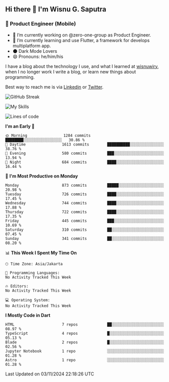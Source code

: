 ## Hi there 👋 I'm Wisnu G. Saputra

### :mobile_phone_off: Product Engineer (Mobile)

- 🔭 I’m currently working on @zero-one-group as Product Engineer.
- 🌱 I’m currently learning and use Flutter, a framework for develops multiplatform app.
- 🌑 Dark Mode Lovers
- 😄 Pronouns: he/him/his

I have a blog about the technology I use, and what I learned at [wisnuwiry](https://wisnuwiry.space/), when I no longer work I write a blog, or learn new things about programming.

Best way to reach me is via [Linkedin](https://www.linkedin.com/in/wisnu-saputra/) or [Twitter](https://twitter.com/wisnuwiry).

![GitHub Streak](https://streak-stats.demolab.com?user=wisnuwiry&theme=dark&hide_border=true)

![My Skills](https://skillicons.dev/icons?i=dart,flutter,kotlin,swift,go,js,css,neovim,git,linux&perline=5)

<!--START_SECTION:waka-->
![Lines of code](https://img.shields.io/badge/From%20Hello%20World%20I%27ve%20Written-6.0%20million%20lines%20of%20code-blue)

**I'm an Early 🐤** 

```text
🌞 Morning                1284 commits        ████████░░░░░░░░░░░░░░░░░   30.86 % 
🌆 Daytime                1613 commits        ██████████░░░░░░░░░░░░░░░   38.76 % 
🌃 Evening                580 commits         ███░░░░░░░░░░░░░░░░░░░░░░   13.94 % 
🌙 Night                  684 commits         ████░░░░░░░░░░░░░░░░░░░░░   16.44 % 
```
📅 **I'm Most Productive on Monday** 

```text
Monday                   873 commits         █████░░░░░░░░░░░░░░░░░░░░   20.98 % 
Tuesday                  726 commits         ████░░░░░░░░░░░░░░░░░░░░░   17.45 % 
Wednesday                744 commits         ████░░░░░░░░░░░░░░░░░░░░░   17.88 % 
Thursday                 722 commits         ████░░░░░░░░░░░░░░░░░░░░░   17.35 % 
Friday                   445 commits         ███░░░░░░░░░░░░░░░░░░░░░░   10.69 % 
Saturday                 310 commits         ██░░░░░░░░░░░░░░░░░░░░░░░   07.45 % 
Sunday                   341 commits         ██░░░░░░░░░░░░░░░░░░░░░░░   08.20 % 
```


📊 **This Week I Spent My Time On** 

```text
🕑︎ Time Zone: Asia/Jakarta

💬 Programming Languages: 
No Activity Tracked This Week

🔥 Editors: 
No Activity Tracked This Week

💻 Operating System: 
No Activity Tracked This Week
```

**I Mostly Code in Dart** 

```text
HTML                     7 repos             ██░░░░░░░░░░░░░░░░░░░░░░░   08.97 % 
TypeScript               4 repos             █░░░░░░░░░░░░░░░░░░░░░░░░   05.13 % 
Blade                    2 repos             █░░░░░░░░░░░░░░░░░░░░░░░░   02.56 % 
Jupyter Notebook         1 repo              ░░░░░░░░░░░░░░░░░░░░░░░░░   01.28 % 
Astro                    1 repo              ░░░░░░░░░░░░░░░░░░░░░░░░░   01.28 % 
```




 Last Updated on 03/11/2024 22:18:26 UTC
<!--END_SECTION:waka-->
